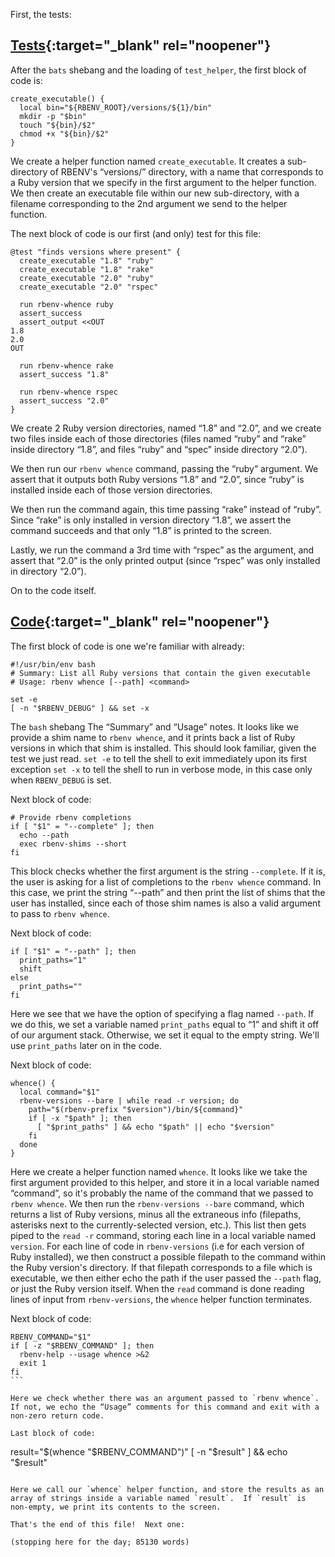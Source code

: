 First, the tests:

## [Tests](https://github.com/rbenv/rbenv/blob/c4395e58201966d9f90c12bd6b7342e389e7a4cb/test/whence.bats){:target="_blank" rel="noopener"}

After the `bats` shebang and the loading of `test_helper`, the first block of code is:

```
create_executable() {
  local bin="${RBENV_ROOT}/versions/${1}/bin"
  mkdir -p "$bin"
  touch "${bin}/$2"
  chmod +x "${bin}/$2"
}
```

We create a helper function named `create_executable`.  It creates a sub-directory of RBENV's “versions/” directory, with a name that corresponds to a Ruby version that we specify in the first argument to the helper function.  We then create an executable file within our new sub-directory, with a filename corresponding to the 2nd argument we send to the helper function.

The next block of code is our first (and only) test for this file:

```
@test "finds versions where present" {
  create_executable "1.8" "ruby"
  create_executable "1.8" "rake"
  create_executable "2.0" "ruby"
  create_executable "2.0" "rspec"

  run rbenv-whence ruby
  assert_success
  assert_output <<OUT
1.8
2.0
OUT

  run rbenv-whence rake
  assert_success "1.8"

  run rbenv-whence rspec
  assert_success "2.0"
}
```

We create 2 Ruby version directories, named “1.8” and “2.0”, and we create two files inside each of those directories (files named “ruby” and “rake” inside directory “1.8”, and files “ruby” and “spec” inside directory “2.0”).

We then run our `rbenv whence` command, passing the “ruby” argument.  We assert that it outputs both Ruby versions “1.8” and “2.0”, since “ruby” is installed inside each of those version directories.

We then run the command again, this time passing “rake” instead of “ruby”.  Since “rake” is only installed in version directory “1.8”, we assert the command succeeds and that only “1.8” is printed to the screen.

Lastly, we run the command a 3rd time with “rspec” as the argument, and assert that “2.0” is the only printed output (since “rspec” was only installed in directory “2.0”).

On to the code itself.

## [Code](https://github.com/rbenv/rbenv/blob/c4395e58201966d9f90c12bd6b7342e389e7a4cb/libexec/rbenv-whence){:target="_blank" rel="noopener"}

The first block of code is one we're familiar with already:

```
#!/usr/bin/env bash
# Summary: List all Ruby versions that contain the given executable
# Usage: rbenv whence [--path] <command>

set -e
[ -n "$RBENV_DEBUG" ] && set -x
```

The `bash` shebang
The “Summary” and “Usage” notes.  It looks like we provide a shim name to `rbenv whence`, and it prints back a list of Ruby versions in which that shim is installed.  This should look familiar, given the test we just read.
`set -e` to tell the shell to exit immediately upon its first exception
`set -x` to tell the shell to run in verbose mode, in this case only when `RBENV_DEBUG` is set.

Next block of code:

```
# Provide rbenv completions
if [ "$1" = "--complete" ]; then
  echo --path
  exec rbenv-shims --short
fi
```

This block checks whether the first argument is the string `--complete`.  If it is, the user is asking for a list of completions to the `rbenv whence` command.  In this case, we print the string “--path” and then print the list of shims that the user has installed, since each of those shim names is also a valid argument to pass to `rbenv whence`.

Next block of code:

```
if [ "$1" = "--path" ]; then
  print_paths="1"
  shift
else
  print_paths=""
fi
```

Here we see that we have the option of specifying a flag named `--path`.  If we do this, we set a variable named `print_paths` equal to “1” and shift it off of our argument stack.  Otherwise, we set it equal to the empty string.  We'll use `print_paths` later on in the code.

Next block of code:

```
whence() {
  local command="$1"
  rbenv-versions --bare | while read -r version; do
    path="$(rbenv-prefix "$version")/bin/${command}"
    if [ -x "$path" ]; then
      [ "$print_paths" ] && echo "$path" || echo "$version"
    fi
  done
}
```

Here we create a helper function named `whence`.  It looks like we take the first argument provided to this helper, and store it in a local variable named “command”, so it's probably the name of the command that we passed to `rbenv whence`.  We then run the `rbenv-versions --bare` command, which returns a list of Ruby versions, minus all the extraneous info (filepaths, asterisks next to the currently-selected version, etc.).  This list then gets piped to the `read -r` command, storing each line in a local variable named `version`.  For each line of code in `rbenv-versions` (i.e for each version of Ruby installed), we then construct a possible filepath to the command within the Ruby version's directory.  If that filepath corresponds to a file which is executable, we then either echo the path if the user passed the `--path` flag, or just the Ruby version itself.  When the `read` command is done reading lines of input from `rbenv-versions`, the `whence` helper function terminates.

Next block of code:

```
RBENV_COMMAND="$1"
if [ -z "$RBENV_COMMAND" ]; then
  rbenv-help --usage whence >&2
  exit 1
fi
​​```

Here we check whether there was an argument passed to `rbenv whence`.  If not, we echo the “Usage” comments for this command and exit with a non-zero return code.

Last block of code:

```
result="$(whence "$RBENV_COMMAND")"
[ -n "$result" ] && echo "$result"
```

Here we call our `whence` helper function, and store the results as an array of strings inside a variable named `result`.  If `result` is non-empty, we print its contents to the screen.

That's the end of this file!  Next one:

(stopping here for the day; 85130 words)
